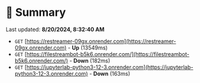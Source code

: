 # 📖 Summary
Last updated: **8/20/2024, 8:32:40 AM**

- `GET` [https://restreamer-09gx.onrender.com](https://restreamer-09gx.onrender.com) - **Up** (13549ms)
- `GET` [https://filestreambot-b5k6.onrender.com/](https://filestreambot-b5k6.onrender.com/) - **Down** (182ms)
- `GET` [https://jupyterlab-python3-12-3.onrender.com](https://jupyterlab-python3-12-3.onrender.com) - **Down** (163ms)
